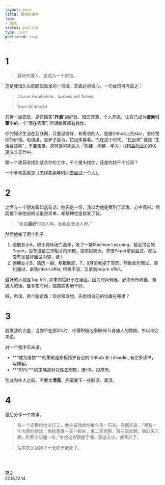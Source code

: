 ```yaml
--- 
layout: post
title: 猎物和猎手
tags: 
- 随笔
status: publish
type: post
published: true
---
```


# 1

> 最好的猎人，是成为一个猎物。

这是我很久以前颇受启发的一句话。其表达的核心，一句台词可呼应之：

> Chase Excellence，Sucess will follow.  
> 
> from *《3 idiots》*

其另一层意思，是在回答“**开源**”的好处，知识开源，个人开源，让自己成为**搜索引擎**中的一个“潜在答案”, 所谓躺着都有找你。

你的知识生活在互联网，只要足够好，有需求的人，就像Github上的star，去称赞你的价值。俗语道，是驴子是马，拉出来看看。而在这个时代，"拉出来" 就是 “生活互联网”，不要害羞。这样就可能进入「构建—测量—学习」([《精益创业》](https://book.douban.com/subject/10945606/))的快速成长迭代中。

哪一个更容易找到适合你的工作，千个猎头找你，还是你找千个公司？

一个参考答案是[《怎样花两年时间去面试一个人》](http://mindhacks.cn/2011/11/04/how-to-interview-a-person-for-two-years/)。

# 2 

之后与一个朋友聊起这句话，他先是一怔，我以为他是受到了启发，心中高兴。然而接下来他说的话虽然简单，却某种程度启发了我。

> “那是**最好**的猎人啊，而我是普通人呀。”

然后他举了两个列子：

1. 他朋友小A，硕士两年闭门造车，发了一排Machine Learning，接近顶会的Paper。没有准备工作相关的刷题，提前投简历。凭借Paper拿到面试，然后没有准备好面试内容，挂！
2. 他朋友小B，简历一般，积极刷题，7，8月份就投了简历，然后拿到面试，顺利通过，拿到intern offer, 积极干活，又拿到return offer。

最好的人就是Top 5%, 如果你恰好不在里面。因为时间有限，必须有所取舍，普通人的活，要多花时间，踏踏实实地干好。

呀，所谓，两个腿走路：现状和理想。先想想自己的位置在哪里？

# 3

启发我的点是：当你不在那5%时，你得积极地采取95%普通人的策略。所以综合来说，

对一个程序员来说，

* **“成为猎物”**的策略是积极维护自己的 Github 和 Linkedin, 有空多读书，写博客。
* **“95%”**的策略是针对性去刷题，撩HR，投简历。

在成为牛人之前，不要太**清高**，先需要干一些脏活，累活。

# 4 

最后分享一个故事。

> 有一个农民给地主打工，地主说我给你每个月一石米。农民却说：“我有一个大胆的想法：你给我第一天一颗米，第二天两颗，第三天四颗，第四天八颗...后面全部翻一倍。”主想这农民傻了吧，要这么少，就答应了。
>
> 后来农民坚持了十天终于饿死了。 

<br>
<br>

简之           
2018.12.14  
